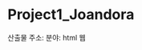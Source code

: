 # Project1_Joandora
산출물 주소:
분야: html 웹

<!--
### 서비스 개요

### 서비스 목적

### 핵심 기술 및 주요 기능

### 기대효과

### 페이지 구성(시나리오)

###  구현 화면 
--!>
